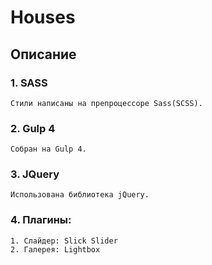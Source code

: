 # Houses
## Описание
### 1. SASS
	Стили написаны на препроцессоре Sass(SCSS).

### 2. Gulp 4
	Собран на Gulp 4.

### 3. JQuery
	Использована библиотека jQuery.

### 4. Плагины:	
	1. Слайдер: Slick Slider
	2. Галерея: Lightbox